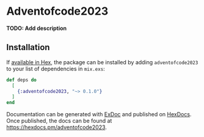 # Adventofcode2023

**TODO: Add description**

## Installation

If [available in Hex](https://hex.pm/docs/publish), the package can be installed
by adding `adventofcode2023` to your list of dependencies in `mix.exs`:

```elixir
def deps do
  [
    {:adventofcode2023, "~> 0.1.0"}
  ]
end
```

Documentation can be generated with [ExDoc](https://github.com/elixir-lang/ex_doc)
and published on [HexDocs](https://hexdocs.pm). Once published, the docs can
be found at <https://hexdocs.pm/adventofcode2023>.

